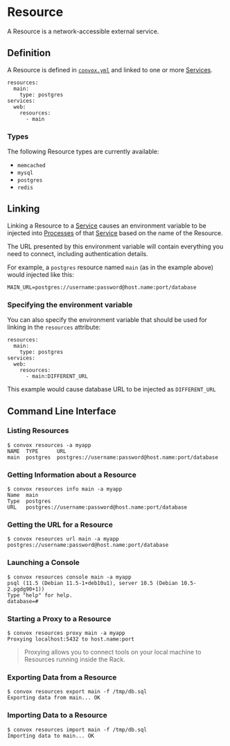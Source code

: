 # Resource

A Resource is a network-accessible external service.

## Definition

A Resource is defined in [`convox.yml`](../../../configuration/convox-yml.md) and linked to one or more [Services](service.md).

    resources:
      main:
        type: postgres
    services:
      web:
        resources:
          - main

### Types

The following Resource types are currently available:

* `memcached`
* `mysql`
* `postgres`
* `redis`

## Linking

Linking a Resource to a [Service](../service.md) causes an environment variable to be injected into [Processes](../process.md)
of that [Service](../service.md) based on the name of the Resource.

The URL presented by this environment variable will contain everything you need to connect, including authentication details.

For example, a `postgres` resource named `main` (as in the example above) would injected like this:

`MAIN_URL=postgres://username:password@host.name:port/database`

### Specifying the environment variable

You can also specify the environment variable that should be used for linking in the `resources` attribute:

    resources:
      main:
        type: postgres
    services:
      web:
        resources:
          - main:DIFFERENT_URL

This example would cause database URL to be injected as `DIFFERENT_URL`

## Command Line Interface

### Listing Resources

    $ convox resources -a myapp
    NAME  TYPE      URL
    main  postgres  postgres://username:password@host.name:port/database

### Getting Information about a Resource

    $ convox resources info main -a myapp
    Name  main
    Type  postgres
    URL   postgres://username:password@host.name:port/database

### Getting the URL for a Resource

    $ convox resources url main -a myapp
    postgres://username:password@host.name:port/database

### Launching a Console

    $ convox resources console main -a myapp
    psql (11.5 (Debian 11.5-1+deb10u1), server 10.5 (Debian 10.5-2.pgdg90+1))
    Type "help" for help.
    database=#

### Starting a Proxy to a Resource

    $ convox resources proxy main -a myapp
    Proxying localhost:5432 to host.name:port

> Proxying allows you to connect tools on your local machine to Resources running inside the Rack.

### Exporting Data from a Resource

    $ convox resources export main -f /tmp/db.sql
    Exporting data from main... OK

### Importing Data to a Resource

    $ convox resources import main -f /tmp/db.sql
    Importing data to main... OK